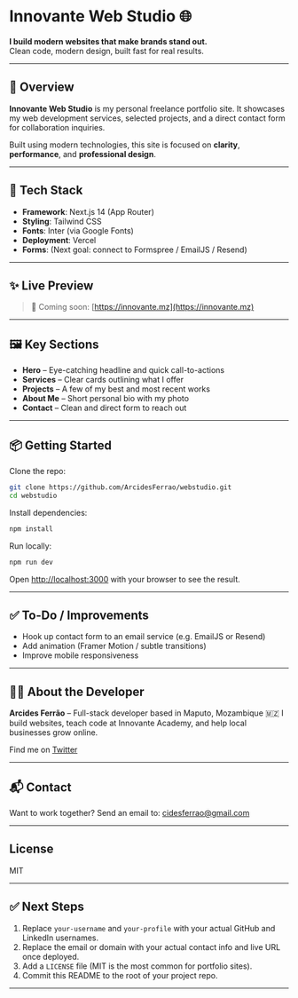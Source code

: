 # Innovante Web Studio 🌐

**I build modern websites that make brands stand out.**  
Clean code, modern design, built fast for real results.

---

## 🚀 Overview

**Innovante Web Studio** is my personal freelance portfolio site. It showcases my web development services, selected projects, and a direct contact form for collaboration inquiries.

Built using modern technologies, this site is focused on **clarity**, **performance**, and **professional design**.

---

## 🧰 Tech Stack

- **Framework**: Next.js 14 (App Router)
- **Styling**: Tailwind CSS
- **Fonts**: Inter (via Google Fonts)
- **Deployment**: Vercel
- **Forms**: (Next goal: connect to Formspree / EmailJS / Resend)

---

## ✨ Live Preview

> 🚧 Coming soon: [https://innovante.mz](https://innovante.mz)

---

## 🖼️ Key Sections

- **Hero** – Eye-catching headline and quick call-to-actions
- **Services** – Clear cards outlining what I offer
- **Projects** – A few of my best and most recent works
- **About Me** – Short personal bio with my photo
- **Contact** – Clean and direct form to reach out

---

## 📦 Getting Started

Clone the repo:

```bash
git clone https://github.com/ArcidesFerrao/webstudio.git
cd webstudio
```

Install dependencies:

```bash
npm install
```

Run locally:

```bash
npm run dev
```

Open [http://localhost:3000](http://localhost:3000) with your browser to see the result.

---

## ✅ To-Do / Improvements

- Hook up contact form to an email service (e.g. EmailJS or Resend)
- Add animation (Framer Motion / subtle transitions)
- Improve mobile responsiveness

---

## 🧑‍💻 About the Developer

**Arcides Ferrão** – Full-stack developer based in Maputo, Mozambique 🇲🇿
I build websites, teach code at Innovante Academy, and help local businesses grow online.

Find me on [Twitter](https://www.twitter.com/Arcides_)

---

## 📬 Contact

Want to work together?
Send an email to: cidesferrao@gmail.com

---

## License

MIT

---

## ✅ Next Steps

1. Replace `your-username` and `your-profile` with your actual GitHub and LinkedIn usernames.
2. Replace the email or domain with your actual contact info and live URL once deployed.
3. Add a `LICENSE` file (MIT is the most common for portfolio sites).
4. Commit this README to the root of your project repo.

---

